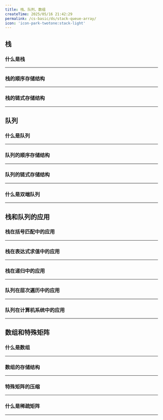 ```yaml
---
title: 栈、队列、数组
createTime: 2025/05/16 21:42:29
permalink: /cs-basic/ds/stack-queue-array/
icon: 'icon-park-twotone:stack-light'
---
```


## **栈**

### **什么是栈**
---

### **栈的顺序存储结构**
---

### **栈的链式存储结构**
---

## **队列**

### **什么是队列**
---

### **队列的顺序存储结构**
---

### **队列的链式存储结构**
---

### **什么是双端队列**
---

## **栈和队列的应用**

### **栈在括号匹配中的应用**
---

### **栈在表达式求值中的应用**
---

### **栈在递归中的应用**
---

### **队列在层次遍历中的应用**
---

### **队列在计算机系统中的应用**
---

## **数组和特殊矩阵**

### **什么是数组**
---

### **数组的存储结构**
---

### **特殊矩阵的压缩**
---

### **什么是稀疏矩阵**
---